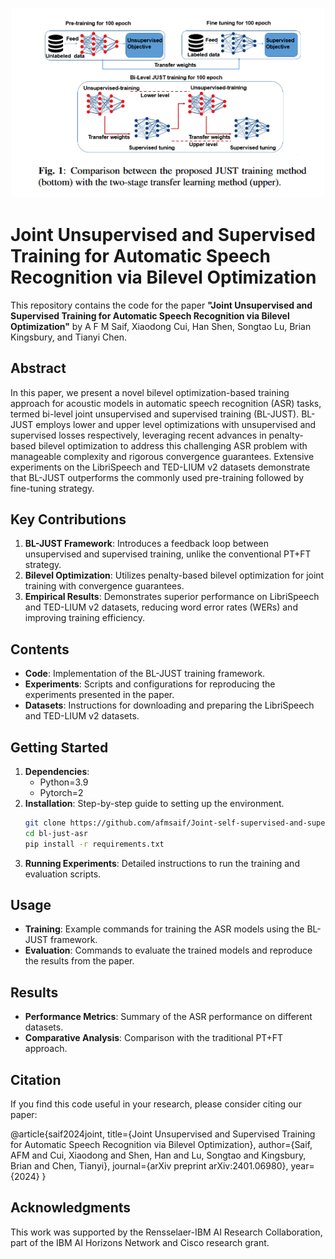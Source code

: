 <p align="center">
  <img src="Screenshot 2023-09-07 at 21-23-28 AIRC_asr.png" width="500" title="BL-JUST Framework">
</p>

# Joint Unsupervised and Supervised Training for Automatic Speech Recognition via Bilevel Optimization

This repository contains the code for the paper **"Joint Unsupervised and Supervised Training for Automatic Speech Recognition via Bilevel Optimization"** by A F M Saif, Xiaodong Cui, Han Shen, Songtao Lu, Brian Kingsbury, and Tianyi Chen.

## Abstract

In this paper, we present a novel bilevel optimization-based training approach for acoustic models in automatic speech recognition (ASR) tasks, termed bi-level joint unsupervised and supervised training (BL-JUST). BL-JUST employs lower and upper level optimizations with unsupervised and supervised losses respectively, leveraging recent advances in penalty-based bilevel optimization to address this challenging ASR problem with manageable complexity and rigorous convergence guarantees. Extensive experiments on the LibriSpeech and TED-LIUM v2 datasets demonstrate that BL-JUST outperforms the commonly used pre-training followed by fine-tuning strategy.

## Key Contributions

1. **BL-JUST Framework**: Introduces a feedback loop between unsupervised and supervised training, unlike the conventional PT+FT strategy.
2. **Bilevel Optimization**: Utilizes penalty-based bilevel optimization for joint training with convergence guarantees.
3. **Empirical Results**: Demonstrates superior performance on LibriSpeech and TED-LIUM v2 datasets, reducing word error rates (WERs) and improving training efficiency.

## Contents

- **Code**: Implementation of the BL-JUST training framework.
- **Experiments**: Scripts and configurations for reproducing the experiments presented in the paper.
- **Datasets**: Instructions for downloading and preparing the LibriSpeech and TED-LIUM v2 datasets.

## Getting Started

1. **Dependencies**:
    - Python=3.9
    - Pytorch=2
2. **Installation**: Step-by-step guide to setting up the environment.
    ```bash
    git clone https://github.com/afmsaif/Joint-self-supervised-and-supervised-training-for-speech-models.git
    cd bl-just-asr
    pip install -r requirements.txt
    ```
3. **Running Experiments**: Detailed instructions to run the training and evaluation scripts.

## Usage

- **Training**: Example commands for training the ASR models using the BL-JUST framework.
- **Evaluation**: Commands to evaluate the trained models and reproduce the results from the paper.

## Results

- **Performance Metrics**: Summary of the ASR performance on different datasets.
- **Comparative Analysis**: Comparison with the traditional PT+FT approach.

## Citation

If you find this code useful in your research, please consider citing our paper:

@article{saif2024joint,
title={Joint Unsupervised and Supervised Training for Automatic Speech Recognition via Bilevel Optimization},
author={Saif, AFM and Cui, Xiaodong and Shen, Han and Lu, Songtao and Kingsbury, Brian and Chen, Tianyi},
journal={arXiv preprint arXiv:2401.06980},
year={2024}
}


## Acknowledgments

This work was supported by the Rensselaer-IBM AI Research Collaboration, part of the IBM AI Horizons Network and Cisco research grant.
